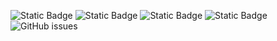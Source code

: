 ![Static Badge](https://img.shields.io/badge/blacklists-61-000000) ![Static Badge](https://img.shields.io/badge/blacklisted-3020985-cc0000) ![Static Badge](https://img.shields.io/badge/whitelisted-2251-00CC00) ![Static Badge](https://img.shields.io/badge/streaming_blacklist-28107-000000) ![GitHub issues](https://img.shields.io/github/issues/fabriziosalmi/blacklists)
